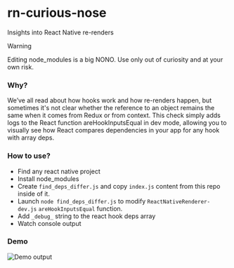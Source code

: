 # rn-curious-nose
Insights into React Native re-renders

> [!WARNING]
> Editing node_modules is a big NONO. Use only out of curiosity and at your own risk.

### Why?
We’ve all read about how hooks work and how re-renders happen, but sometimes it's not clear whether the reference to an object remains the same when it comes from Redux or from context. This check simply adds logs to the React function areHookInputsEqual in dev mode, allowing you to visually see how React compares dependencies in your app for any hook with array deps.

### How to use?
- Find any react native project
- Install node_modules
- Create `find_deps_differ.js` and copy `index.js` content from this repo inside of it.
- Launch `node find_deps_differ.js` to modify `ReactNativeRenderer-dev.js` `areHookInputsEqual` function.
- Add `_debug_` string to the react hook deps array
- Watch console output

### Demo

![Demo output](https://github.com/kulak91/rn-curious-nose/blob/main/assets/intro.gif)
